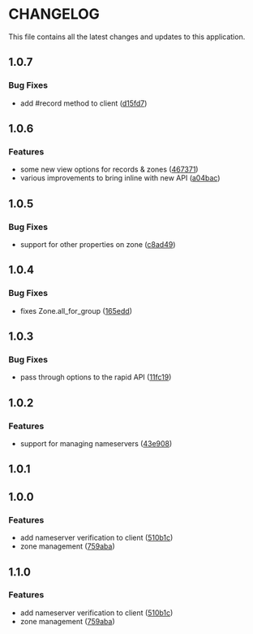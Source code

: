 # CHANGELOG

This file contains all the latest changes and updates to this application.

## 1.0.7

### Bug Fixes

- add #record method to client ([d15fd7](https://github.com/krystal/dennis-client/commit/d15fd7b6fae8a1cd74023b01969358ebe053ab15))

## 1.0.6

### Features

- some new view options for records & zones ([467371](https://github.com/krystal/dennis-client/commit/46737144591b18dba82d6054041324c3818c8372))
- various improvements to bring inline with new API ([a04bac](https://github.com/krystal/dennis-client/commit/a04bac1c9ad1ce2f04b38102693d5befc0c2b69b))

## 1.0.5

### Bug Fixes

- support for other properties on zone ([c8ad49](https://github.com/krystal/dennis-client/commit/c8ad4958c6bfff44c0a1adc5cfe591b921177f17))

## 1.0.4

### Bug Fixes

- fixes Zone.all_for_group ([165edd](https://github.com/krystal/dennis-client/commit/165eddaf8b77e19f9f38b71446445c75056af972))

## 1.0.3

### Bug Fixes

- pass through options to the rapid API ([11fc19](https://github.com/krystal/dennis-client/commit/11fc190cdec2ffb5e3a0a3b67eb14d6fca36d30b))

## 1.0.2

### Features

- support for managing nameservers ([43e908](https://github.com/krystal/dennis-client/commit/43e908545a5f67768c14c16a0cdfa154b6cfd64a))

## 1.0.1

## 1.0.0

### Features

- add nameserver verification to client ([510b1c](https://github.com/krystal/dennis-client/commit/510b1ccc8d8bf6c21107ccafaba86e28bd8b7740))
- zone management ([759aba](https://github.com/krystal/dennis-client/commit/759abae5b045ea4513c714af22a14e959acdb9c8))

## 1.1.0

### Features

- add nameserver verification to client ([510b1c](https://github.com/krystal/dennis-client/commit/510b1ccc8d8bf6c21107ccafaba86e28bd8b7740))
- zone management ([759aba](https://github.com/krystal/dennis-client/commit/759abae5b045ea4513c714af22a14e959acdb9c8))
